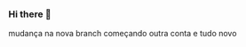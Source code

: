 ### Hi there 👋
mudança na nova branch começando outra conta e tudo novo

<!--
**luisafzn/luisafzn** is a ✨ _special_ ✨ repository because its `README.md` (this file) appears on your GitHub profile.

hello new account
modificaç~~ao na nova branch